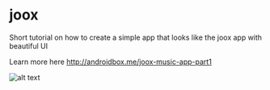 # joox
Short tutorial on how to create a simple app that looks like the joox app with beautiful UI

Learn more here http://androidbox.me/joox-music-app-part1

![alt text](https://github.com/steve1rm/jooxmusic/blob/master/completed_nexus5.jpg "joox music app")



